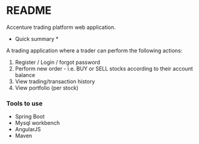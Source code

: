 # README #

Accenture trading platform web application.

* Quick summary *

A trading application where a trader can perform the following actions:
1) Register / Login / forgot password
2) Perform new order - i.e. BUY or SELL stocks according to their account balance
3) View trading/transaction history 
4) View portfolio (per stock)


### Tools to use ###

* Spring Boot
* Mysql workbench
* AngularJS
* Maven